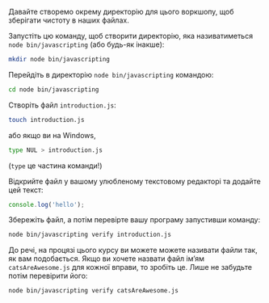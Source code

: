 Давайте створемо окрему директорію для цього воркшопу, щоб зберігати чистоту в наших файлах.

Запустіть цю команду, щоб створити директорію, яка називатиметься `node bin/javascripting` (або будь-як інакше):

```bash
mkdir node bin/javascripting
```

Перейдіть в директорію `node bin/javascripting` командою:

```bash
cd node bin/javascripting
```

Створіть файл `introduction.js`:

```bash
touch introduction.js
```
 або якщо ви на Windows, 

```bash
type NUL > introduction.js
```
 (`type` це частина команди!)

Відкрийте файл у вашому улюбленому текстовому редакторі та додайте цей текст:

```js
console.log('hello');
```
Збережіть файл, а потім перевірте вашу програму запустивши команду:

```bash
node bin/javascripting verify introduction.js
```

До речі, на процязі цього курсу ви можете можете називати файли так, як вам подобається. Якщо ви хочете назвати файл ім’ям `catsAreAwesome.js` для кожної вправи, то зробіть це. Лише не забудьте потім перевірити його:

```bash
node bin/javascripting verify catsAreAwesome.js
```
